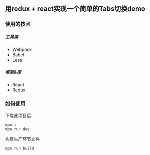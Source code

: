 ## 用redux + react实现一个简单的Tabs切换demo 

### 使用的技术
##### 工具类
+ Webpack
+ Babel
+ Less

##### 框架&库
+ React
+ Redux

### 如何使用
下载此项目后
```
npm i
npm run dev
```

构建生产环节文件
```
npm run build
```
